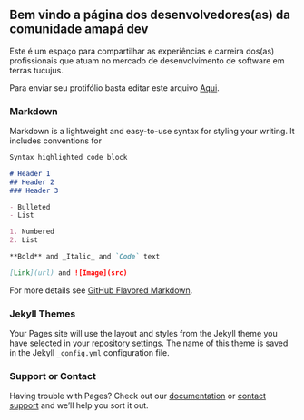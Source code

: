 ## Bem vindo a página dos desenvolvedores(as) da comunidade amapá dev

Este é um espaço para compartilhar as experiências e carreira dos(as) profissionais que atuam no mercado de desenvolvimento de software em terras tucujus.

Para enviar seu protifólio basta editar este arquivo [Aqui](https://github.com/amapadev/devs/edit/master/index.md).



### Markdown

Markdown is a lightweight and easy-to-use syntax for styling your writing. It includes conventions for

```markdown
Syntax highlighted code block

# Header 1
## Header 2
### Header 3

- Bulleted
- List

1. Numbered
2. List

**Bold** and _Italic_ and `Code` text

[Link](url) and ![Image](src)
```

For more details see [GitHub Flavored Markdown](https://guides.github.com/features/mastering-markdown/).

### Jekyll Themes

Your Pages site will use the layout and styles from the Jekyll theme you have selected in your [repository settings](https://github.com/amapadev/devs/settings). The name of this theme is saved in the Jekyll `_config.yml` configuration file.

### Support or Contact

Having trouble with Pages? Check out our [documentation](https://help.github.com/categories/github-pages-basics/) or [contact support](https://github.com/contact) and we’ll help you sort it out.
